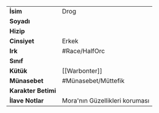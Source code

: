 |  |  |  
|---|---|  
| **İsim** | Drog|  
| **Soyadı** | |  
| **Hizip** | |  
| **Cinsiyet** | Erkek|  
| **Irk** | #Race/HalfOrc|  
| **Sınıf** | |  
| **Kütük** | [[Warbonter]]|  
| **Münasebet** | #Münasebet/Müttefik|  
| **Karakter Betimi** | |  
| **İlave Notlar** | Mora'nın Güzellikleri koruması|  
